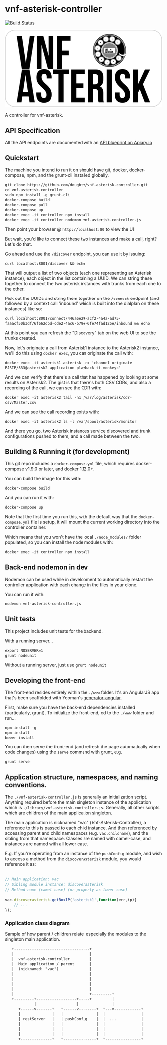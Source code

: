 # vnf-asterisk-controller

[![Build Status](https://travis-ci.org/dougbtv/vnf-asterisk-controller.svg?branch=master)](https://travis-ci.org/dougbtv/vnf-asterisk-controller)

![vac_logo][vac_logo]

A controller for vnf-asterisk.

## API Specification

All the API endpoints are documented with an [API blueprint on Apiary.io](http://docs.vnfasteriskcontroller.apiary.io)

## Quickstart

The machine you intend to run it on should have git, docker, docker-compose, npm, and the grunt-cli installed globally.

```
git clone https://github.com/dougbtv/vnf-asterisk-controller.git
cd vnf-asterisk-controller
sudo npm install -g grunt-cli
docker-compose build
docker-compose pull
docker-compose up
docker exec -it controller npm install
docker exec -it controller nodemon vnf-asterisk-controller.js
```

Then point your browser @ `http://localhost:80` to view the UI

But wait, you'd like to connect these two instances and make a call, right? Let's do that.

Go ahead and use the `/discover` endpoint, you can use it by issuing:

```
curl localhost:8001/discover && echo
```

That will output a list of two objects (each one representing an Asterisk instance), each object in the list containing a UUID. We can string these together to connect the two asterisk instances with trunks from each one to the other.

Pick out the UUIDs and string them together on the `/connect` endpoint (and followed by a context call 'inbound' which is built into the dialplan on these instances) like so:

```
curl localhost:8001/connect/446a6e29-acf2-4a4a-ad75-faaacf50b3df/6f662dbd-cde2-4ac6-b79e-6fe74fad125e/inbound && echo
```

At this point you can refresh the "Discovery" tab on the web UI to see the trunks created.

Now, let's originate a call from Asterisk1 instance to the Asterisk2 instance, we'll do this using `docker exec`, you can originate the call with:

```
docker exec -it asterisk1 asterisk -rx 'channel originate PJSIP/333@asterisk2 application playback tt-monkeys'
```

And we can verify that there's a call that has happened by looking at some results on Asterisk2. The gist is that there's both CSV CDRs, and also a recording of the call, we can see the CDR with:

```
docker exec -it asterisk2 tail -n1 /var/log/asterisk/cdr-csv/Master.csv
```

And we can see the call recording exists with:

```
docker exec -it asterisk2 ls -l /var/spool/asterisk/monitor
```

And there you go, two Asterisk instances service discovered and trunk configurations pushed to them, and a call made between the two.

## Building & Running it (for development)

This git repo includes a `docker-compose.yml` file, which requires docker-compose v1.9.0 or later, and docker 1.12.0+. 

You can build the image for this with:

```
docker-compose build
```

And you can run it with:

```
docker-compose up
```

Note that the first time you run this, with the default way that the `docker-compose.yml` file is setup, it will mount the current working directory into the controller container.

Which means that you won't have the local `./node_modules/` folder populated, so you can install the node modules with:

```
docker exec -it controller npm install
```

## Back-end nodemon in dev

Nodemon can be used while in development to automatically restart the controller application with each change in the files in your clone.

You can run it with:

```
nodemon vnf-asterisk-controller.js
```

## Unit tests

This project includes unit tests for the backend.

With a running server...

```
export NOSERVER=1
grunt nodeunit
```

Without a running server, just use `grunt nodeunit`

## Developing the front-end

The front-end resides entirely within the `./www` folder. It's an AngularJS app that's been scaffolded with Yeoman's [generator-angular](https://github.com/yeoman/generator-angular).

First, make sure you have the back-end dependencies installed (particularly, grunt). To initialize the front-end, cd to the `./www` folder and run...

```
npm install -g 
npm install
bower install
```

You can then serve the front-end (and refresh the page automatically when code changes) using the `serve` command with grunt, e.g.

```
grunt serve
```

## Application structure, namespaces, and naming conventions.

The `./vnf-asterisk-controller.js` is generally an initialization script. Anything required before the main singleton instance of the application which is `./library/vnf-asterisk-controller.js`. Generally, all other scripts which are children of the main application singleton.

The main application is nicknamed "vac" (*V*nf-*A*sterisk-*C*ontroller), a reference to this is passed to each child instance. And then referenced by accessing parent and child namespaces (e.g. `vac.childname`), and the sibling from that namespace. Classes are named with camel-case, and instances are named with all lower case.

E.g. If you're operating from an instance of the `pushConfig` module, and wish to access a method from the `discoverAsterisk` module, you would reference it as:

```javascript

// Main application: vac
// Sibling module instance: discoverasterisk
// Method-name (camel case) (or property as lower case)

vac.discoverasterisk.getBoxIP('asterisk1',function(err,ip){
    // ...
});

```

### Application class diagram

Sample of how parent / children relate, especially the modules to the singleton main application.

```
   +----------------------------------+
   |                                  |
   |  vnf-asterisk-controller         |
   |  Main application / parent       |
   |  (nicknamed: "vac")              |
   |                                  |
   |                                  |
   |                                  |
   |                                  |
   |                                  +---------+
   +---------+------------------+-----+         |
             |                  |               |
      +------v-------+   +------v--------+  +---v------------+
      |              |   |               |  |                |
      | restServer   |   | pushConfig    |  |  ...           |
      |              |   |               |  |                |
      |              |   |               |  |                |
      |              |   |               |  |                |
      +--------------+   +---------------+  +----------------+

```



[vac_logo]: docs/vnf-asterisk-controller-logo.png